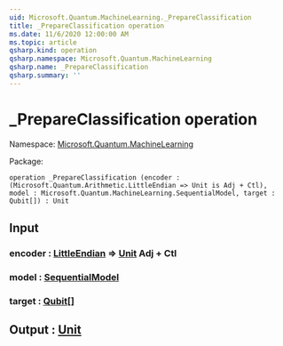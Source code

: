 ```yaml
---
uid: Microsoft.Quantum.MachineLearning._PrepareClassification
title: _PrepareClassification operation
ms.date: 11/6/2020 12:00:00 AM
ms.topic: article
qsharp.kind: operation
qsharp.namespace: Microsoft.Quantum.MachineLearning
qsharp.name: _PrepareClassification
qsharp.summary: ''
---
```


# _PrepareClassification operation

Namespace: [Microsoft.Quantum.MachineLearning](xref:Microsoft.Quantum.MachineLearning)

Package: [](https://nuget.org/packages/)




```qsharp
operation _PrepareClassification (encoder : (Microsoft.Quantum.Arithmetic.LittleEndian => Unit is Adj + Ctl), model : Microsoft.Quantum.MachineLearning.SequentialModel, target : Qubit[]) : Unit
```


## Input

### encoder : [LittleEndian](xref:Microsoft.Quantum.Arithmetic.LittleEndian) => [Unit](xref:microsoft.quantum.lang-ref.unit) Adj + Ctl




### model : [SequentialModel](xref:Microsoft.Quantum.MachineLearning.SequentialModel)




### target : [Qubit](xref:microsoft.quantum.lang-ref.qubit)[]





## Output : [Unit](xref:microsoft.quantum.lang-ref.unit)

